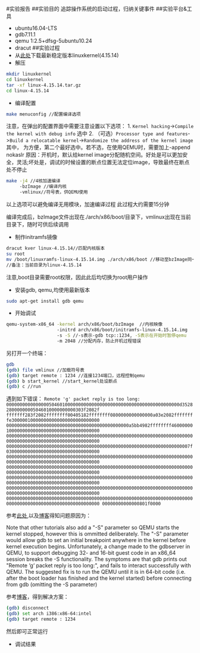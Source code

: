 #实验报告
##实验目的
追踪操作系统的启动过程，归纳关键事件
##实验平台&工具
* ubuntu16.04-LTS    
* gdb7.11.1
* qemu 1:2.5+dfsg-5ubuntu10.24
* dracut
##实验过程
* 从[此处](www.kernel.org)下载最新稳定版本linuxkernel(4.15.14)
* 解压
```bash
mkdir linuxkernel            
cd linuxkernel 
tar -xf linux-4.15.14.tar.gz 
cd linux-4.15.14
```
* 编译配置
```Bash        
make menuconfig //配置编译选项
```
注意，在弹出的配置界面中需要注意设置以下选项：
        1. `Kernel hacking`->`Compile the kernel with debug info` 选中
	2. （可选）`Processor type and features`->`Build a relocatable kernel`->`Randomize the address of the kernel image`
其中，  为方便，第二个最好选中。若不选，在使用QEMU时，需要加上-append nokaslr
原因：开机时，默认给kernel image分配随机空间。好处是可以更加安全，灵活;坏处是，调试的时候设置的断点位置无法定位image，导致最终在断点处不停止

```bash
make -j4 //4核加速编译
     -bzImage //编译内核
     -vmlinux//符号表，供QEMU使用
```
以上选项可以避免编译无用模块，加速编译过程
此过程大约需要15分钟

编译完成后，bzImage文件出现在./arch/x86/boot/目录下，vmlinux出现在当前目录下，随时可供后续调用

* 制作initramfs镜像

```Bash
dracut kver linux-4.15.14//匹配内核版本
su root
mv /boot/linuxramfs-linux-4.15.14.img ./arch/x86/boot //移动至bzImage同一目录
//备注：当前目录为linux-4.15.14
```
注意,boot目录需要root权限，因此此后均切换为root用户操作

* 安装gdb, qemu,均使用最新版本
```Bash
sudo apt-get install gdb qemu
```
* 开始调试
```Bash
qemu-system-x86_64 -kernel arch/x86/boot/bzImage  //内核映像
                   -initrd arch/x86/boot/initramfs-linux-4.15.14.img
                   -s -S //-s表示-gdb tcp::1234, -S表示在开始时暂停qemu
                   -m 2048 //分配内存，防止开机过程错误
```

另打开一个终端：
```Bash
gdb
(gdb) file vmlinux //加载符号表
(gdb) target remote : 1234 //连接1234端口，远程控制qemu
(gdb) b start_kernel //start_kernel处设断点
(gdb) c //run 
```
遇到如下错误：
``Remote 'g' packet reply is too long: 00000000000000005046010000000000000000000000000000000000000000000d352828000000005046010000000000303f2082f
fffffff283f2082ffffffff00405182ffffffff0800000000000000a03e2082ffffffffe300000100000000000000000000000000
0000000000000000000000000000000000000000000000a5bb4982ffffffff4600000010000000000000000000000000000000000
000000000000000000000000000000000000000000000000000000000000000000000000000000000000000000000000000000000
000000000000000000000000000000000000000000000000000000000000000000007f03000000000000000000000000000000000
000000000000000000000000000000000000000000000000000000000000000000000000000000000000000000000000000000000
000000000000000000000000000000000000000000000000000000000000000000000000000000000000000000000000000000000
000000000000000000000000000000000000000000000000000000000000000000000000000000000000000000000000000000000
000000000000000000000000000000000000000000000000000000000000000000000000000000000000000000000000000000000
000000000000000000000000000000000000000000000000000000000000000000000000000000000000000000000000000000000
00000000000000801f0000``

参考[此处](https://stackoverflow.com/questions/48620622/how-to-solve-qemu-gdb-debug-error-remote-g-packet-reply-is-too-long),以及[博客](http://www.mamicode.com/info-detail-2139962.html)得知问题原因为：

Note that other tutorials also add a "-S" parameter so QEMU starts the kernel stopped, however this is ommitted deliberately. The "-S" parameter would allow gdb to set an initial breakpoint anywhere in the kernel before kernel execution begins. Unfortunately, a change made to the gdbserver in QEMU, to support debugging 32- and 16-bit guest code in an x86_64 session breaks the -S functionality. The symptoms are that gdb prints out "Remote ‘g‘ packet reply is too long:", and fails to interact successfully with QEMU. The suggested fix is to run the QEMU until it is in 64-bit code (i.e. after the boot loader has finished and the kernel started) before connecting from gdb (omitting the -S parameter)

参考[博客](http://bbs.85kf.com/a21.html)，得到解决方案：
```Bash
(gdb) disconnect
(gdb) set arch i386:x86-64:intel
(gdb) target remote : 1234
```
然后即可正常运行

* 调试结果





